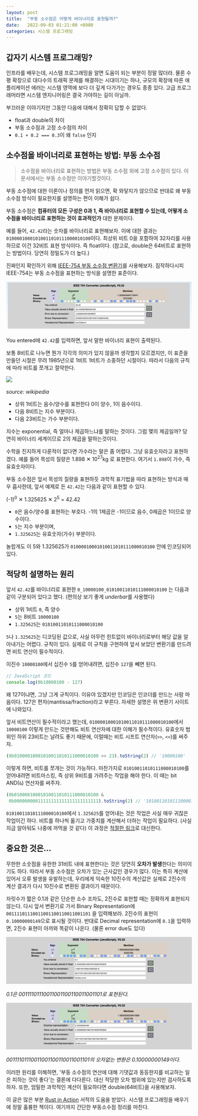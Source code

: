 ```yaml
---
layout: post
title:  "부동 소수점은 어떻게 바이너리로 표현될까?"
date:   2022-09-03 01:21:00 +0900
categories: 시스템 프로그래밍
---
```


## 갑자기 시스템 프로그래밍?

인프라를 배우는데, 시스템 프로그래밍을 알면 도움이 되는 부분이 정말 많더라. 물론 수평 확장으로 대다수의 트래픽 문제를 해결하는 시대이기는 하나, 규모의 확장에 따른 애플리케이션 에러는 시스템 영역에 보다 더 깊게 다가가는 경우도 종종 있다. 고급 프로그래머라면 시스템 엔지니어링은 결국 가야하는 길이 아닐까.

부끄러운 이야기지만 그동안 다음에 대해서 정확히 답할 수 없었다.

- float과 double의 차이
- 부동 소수점과 고정 소수점의 차이
- `0.1 + 0.2 === 0.3`이 왜 `false` 인지

## 소수점을 바이너리로 표현하는 방법: 부동 소수점

> 소수점을 바이너리로 표현하는 방법은 부동 소수점 외에 고정 소수점이 있다.
> 이 문서에서는 부동 소수점만 이야기할것이다.

부동 소수점에 대한 이론이나 정의를 먼저 읽으면, 확 와닿지가 않으므로 반대로 왜 부동소수점 방식이 필요한지를 설명하는 편이 이해가 쉽다.

부동 소수점은 **컴퓨터의 모든 구성은 0과 1, 즉 바이너리로 표현할 수 있는데, 어떻게 소수점을 바이너리로 표현하는 것이 효과적인가** 대한 문제이다.


예를 들어, `42.42`라는 숫자를 바이너리로 표현해보자. 이에 대한 결과는  `01000010001010011010111000010100`이다. 최상위 비트 0을 포함하여 32자리를 사용하므로 이건 32비트 표현 방식이다. 즉 float이다. (참고로, double은 64비트로 표현하는 방법이다. 당연히 정밀도가 더 높다.)

진짜인지 확인하기 위해 [IEEE-754 부동 소수점 변환기](https://www.h-schmidt.net/FloatConverter/IEEE754.html)를 사용해보자. 짐작하다시피 IEEE-754는 부동 소수점을 표현하는 방식을 설명한 표준이다.

![](/assets/images/2022-09-03-converter-1.png)

You entered에 `42.42`를 입력하면, 앞서 말한 바이너리 표현이 출력된다.

보통 8비트로 나누면 뭔가 각각의 의미가 있지 않을까 생각할지 모르겠지만, 이 표준을 만들던 시절은 무려 1985년으로 1비트 1비트가 소중하던 시절이다. 따라서 다음의 규칙에 따라 비트를 쪼개고 절약한다.

![](https://upload.wikimedia.org/wikipedia/commons/thumb/6/68/Float_point_example_frac.svg/1200px-Float_point_example_frac.svg.png)

_source: wikipedia_

- 상위 1비트는 음수/양수를 표현한다 0이 양수, 1이 음수이다.
- 다음 8비트는 지수 부분이다.
- 다음 23비트는 가수 부분이다.

지수는 exponential, 즉 얼마나 제곱하느냐를 말하는 것이다. 그럼 몇의 제곱일까? 당연히 바이너리 세계이므로 2의 제곱을 말하는것이다.

수학을 진지하게 다룬적이 없다면 가수라는 말은 좀 어렵다. 그냥 유효숫자라고 표현하겠다. 예를 들어 목성의 질량은 1.898 ✕ 10<sup>27</sup>kg 로 표현한다. 여기서 `1.898`이 가수, 즉 유효숫자이다.

부동 소수점은 앞서 목성의 질량을 표현하듯 과학적 표기법을 따라 표현하는 방식과 매우 흡사한데, 앞서 예제로 든 `42.42`는 다음과 같이 표현할 수 있다.

(-1)<sup>0</sup> ✕ 1.325625 ✕ 2<sup>5</sup> = 42.42

- `0`은 음수/양수를 표현하는 부호다. -1의 1제곱은 -1이므로 음수, 0제곱은 1이므로 양수이다.
- `5`는 지수 부분이며,
- `1.325625`는 유효숫자(가수) 부분이다.

놀랍게도 이 5와 1.325625가 `01000010001010011010111000010100` 안에 인코딩되어 있다.

## 적당히 설명하는 원리

앞서 `42.42`를 바이너리로 표현한 `0_10000100_01010011010111000010100` 는 다음과 같이 구분되어 있다고 했다. (편의상 보기 좋게 *underbar*를 사용했다)

- 상위 1비트 `0`, 즉 양수
- `5`는 8비트 `10000100`
- `1.325625`는 `01010011010111000010100`

`5`나 `1.325625`는 디코딩된 값으로, 사실 아무런 힌트없이 바이너리로부터 해당 값을 알아내기는 어렵다. 규칙이 있다. 실제로 이 규칙을 구현하여 앞서 보았던 변환기를 만드려면 비트 연산이 필수적이다.

이진수 `10000100`에서 십진수 `5`를 얻어내려면, 십진수 `127`을 빼면 된다.

```js
// JavaScript 코드
console.log(0b10000100 - 127)
```

왜 127이냐면, 그냥 그게 규칙이다. 이유야 있겠지만 인코딩은 인코더를 만드는 사람 마음이다. 127은 편차(mantissa/fraction)라고 부른다. 자세한 설명은 위 변환기 사이트에 나와있다.

앞서 비트연산이 필수적이라고 했는데, `01000010001010011010111000010100`에서 `10000100` 이렇게 만드는 것만해도 비트 연산자에 대한 이해가 필수적이다. 유효숫자 범위인 하위 23비트는 날려도 좋기 때문에, 이럴때는 비트 시프트 연산자(`>>`, `<<`)를 써주자.

```js
(0b01000010001010011010111000010100 >> 23).toString(2) // '10000100'
```

이렇게 하면, 비트를 쪼개는 것이 가능하다. 마찬가지로 `01010011010111000010100`를 얻어내려면 비트마스킹, 즉 상위 9비트를 가려주는 작업을 해야 한다. 이 때는 bit AND(`&`) 연산자를 써주자.

```js
(0b01000010001010011010111000010100 &
 0b00000000011111111111111111111111).toString(2) // '1010011010111000010100'
```

`01010011010111000010100`에서 `1.325625`를 얻어내는 것은 작업은 사실 매우 귀찮은 작업이긴 하다. 비트를 하나씩 옮기고 가중치를 계산해서 더하는 작업이 필요하다. (사실 지금 알아둬도 나중에 까먹을 것 같다) 이 과정은 [적절한 링크](http://teaching.idallen.com/cst8281/10w/notes/090_floating_point.html)로 대신한다.

## 중요한 것은...

무한한 소숫점을 유한한 31비트 내에 표현한다는 것은 당연히 **오차가 발생**한다는 의미이기도 하다. 따라서 부동 소수점은 오차가 있는 근사값인 경우가 많다. 이는 특히 계산에 있어서 오류 발생을 유발하는데, 우리에게 익숙한 10진수의 계산값은 실제로 2진수의 계산 결과가 다시 10진수로 변환된 결과이기 때문이다.

자릿수가 짧은 0.1과 같은 단순한 소수 조차도, 2진수로 표현할 때는 정확하게 표현되지 않는다. 다시 앞서 변환기로 가서 Binary Representation에 `00111101110011001100110011001101` 을 입력해보라. 2진수의 표현이 `0.10000000149`으로 표시될 것이다. 반대로 Decimal representation에 `0.1`을 입력하면, 2진수 표현이 아까와 똑같이 나온다. (물론 error due도 있다)

![](/assets/images/2022-09-03-converter-3.png)

_0.1은 00111101110011001100110011001101로 표현된다._

![](/assets/images/2022-09-03-converter-2.png)

_00111101110011001100110011001101의 오차없는 변환은 0.10000000149이다._

이러한 원리를 이해하면, '부동 소수점의 연산에 대해 기댓값과 동등한지를 비교하는 일은 피하는 것이 좋다'는 결론에 다다른다. 대신 적당한 오차 범위에 있는지만 검사하도록 하자. 또한, 엄밀한 과학적인 계산이 필요하다면 double(64비트)을 사용해보자.

이 글은 많은 부분 [Rust in Action](https://www.manning.com/books/rust-in-action) 서적의 도움을 받았다. 시스템 프로그래밍을 배우기에 정말 훌륭한 책이다. 여기까지 간단한 부동소수점 정리를 마친다.